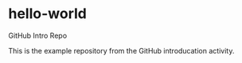 # hello-world
GitHub Intro Repo

This is the example repository from the GitHub introducation activity.
